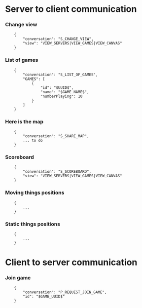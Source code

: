 # Server to client communication



### Change view
````
    {
        "conversation": "S_CHANGE_VIEW",
        "view": "VIEW_SERVERS|VIEW_GAMES|VIEW_CANVAS"
    }
````

### List of games
````
    {
        "conversation": "S_LIST_OF_GAMES",
        "GAMES": [
            {
                "id": "$UUID$",
                "name": "$GAME_NAME$",
                "numberPlaying": 10
            }
        ]
    }
````

### Here is the map
````
    {
        "conversation": "S_SHARE_MAP",
        ... to do
    }
````

### Scoreboard
````
    {
        "conversation": "S_SCOREBOARD",
        "view": "VIEW_SERVERS|VIEW_GAMES|VIEW_CANVAS"
    }
````

### Moving things positions
````
    {
        ...
    }
````

### Static things positions
````
    {
        ...
    }
````


# Client to server communication

### Join game
````
    {
        "conversation": "P_REQUEST_JOIN_GAME",
        "id": "$GAME_UUID$"
    }
````


